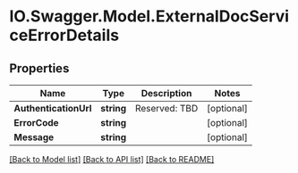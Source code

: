 # IO.Swagger.Model.ExternalDocServiceErrorDetails
## Properties

Name | Type | Description | Notes
------------ | ------------- | ------------- | -------------
**AuthenticationUrl** | **string** | Reserved: TBD | [optional] 
**ErrorCode** | **string** |  | [optional] 
**Message** | **string** |  | [optional] 

[[Back to Model list]](../README.md#documentation-for-models) [[Back to API list]](../README.md#documentation-for-api-endpoints) [[Back to README]](../README.md)

